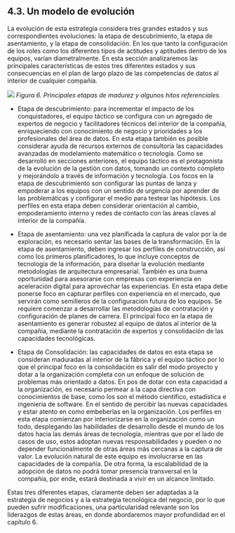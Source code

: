 ## 4.3. Un modelo de evolución

La evolución de esta estrategia considera tres grandes estados y sus correspondientes evoluciones: la etapa de descubrimiento, la etapa de asentamiento, y la etapa de consolidación. En los que tanto la configuración de los roles como los diferentes tipos de actitudes y aptitudes dentro de los equipos, varían diametralmente. En esta sección analizaremos las principales características de estos tres diferentes estados y sus consecuencias en el plan de largo plazo de las competencias de datos al interior de cualquier compañía.

![](ilustracion_6.png)
*Figura 6. Principales etapas de madurez y algunos hitos referenciales.*

* Etapa de descubrimiento: para incrementar el impacto de los conquistadores, el equipo táctico se configura con un agregado de expertos de negocio y facilitadores técnicos del interior de la compañía, enriqueciendo con conocimiento de negocio y prioridades a los profesionales del área de datos. En esta etapa también es posible considerar ayuda de recursos externos de consultoría las capacidades avanzadas de modelamiento matemático o tecnología. 
Como se desarrolló en secciones anteriores, el equipo táctico es el protagonista de la evolución de la gestión con datos, tomando un contexto completo y mejorándolo a través de información y tecnología. Los focos en la etapa de descubrimiento son configurar las puntas de lanza y empoderar a los equipos con un sentido de urgencia por aprender de las problemáticas y configurar el medio para testear las hipótesis. Los perfiles en esta etapa deben considerar orientación al cambio, empoderamiento interno y redes de contacto con las áreas claves al interior de la compañía.

* Etapa de asentamiento: una vez planificada la captura de valor por la de exploración, es necesario sentar las bases de la transformación. En la etapa de asentamiento, deben ingresar los perfiles de construcción, así como los primeros planificadores, lo que incluye conceptos de tecnología de la información, para diseñar la evolución mediante metodologías de arquitectura empresarial. También es una buena oportunidad para asesorarse con empresas con experiencia en aceleración digital para aprovechar las experiencias. 
En esta etapa debe ponerse foco en capturar perfiles con experiencia en el mercado, que servirán como semilleros de la configuración futura de los equipos. Se requiere comenzar a desarrollar las metodologías de contratación y configuración de planes de carrera. El principal foco en la etapa de asentamiento es generar robustez al equipo de datos al interior de la compañía, mediante la contratación de expertos y consolidación de las capacidades tecnológicas.

* Etapa de Consolidación: las capacidades de datos en esta etapa se consideran maduradas al interior de la fábrica y el equipo táctico por lo que el principal foco en la consolidación es salir del modo proyecto y dotar a la organización completa con un enfoque de solución de problemas más orientado a datos. En pos de dotar con esta capacidad a la organización, es necesario permear a la capa directiva con conocimientos de base, como los son el método científico, estadística e ingeniería de software. En el sentido de percibir las nuevas capacidades y estar atento en como embeberlas en la organización. 
Los perfiles en esta etapa comienzan por interiorizarse en la organización como un todo, desplegando las habilidades de desarrollo desde el mundo de los datos hacia las demás áreas de tecnología, mientras que por el lado de casos de uso, estos adoptan nuevas responsabilidades y pueden o no depender funcionalmente de otras áreas más cercanas a la captura de valor. La evolución natural de este equipo es involucrarse en las capacidades de la compañía. De otra forma, la escalabilidad de la adopción de datos no podrá tomar presencia transversal en la compañía, por ende, estará destinada a vivir en un alcance limitado.

Estas tres diferentes etapas, claramente deben ser adaptadas a la estrategia de negocios y a la estrategia tecnológica del negocio, por lo que pueden sufrir modificaciones, una particularidad relevante son los liderazgos de estas áreas, en donde abordaremos mayor profundidad en el capítulo 6.
